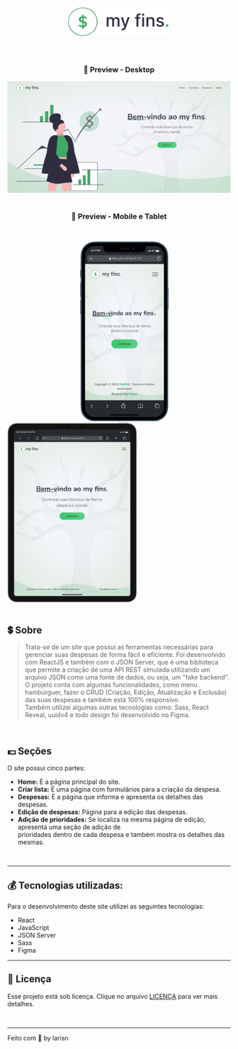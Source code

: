 
<h1 align="center">
<img src="https://github.com/larisn/myfins/blob/450e8a9968eae4dd57ff3f0d264f0b3db869c46b/src/assets/img/logo.svg" width="230px">
</h1>
<br>

<h3 align="center">
💸 Preview - Desktop
</h3>

![Preview](https://github.com/larisn/myfins/blob/450e8a9968eae4dd57ff3f0d264f0b3db869c46b/src/assets/img/preview.png)
<br>
<br>

<h3 align="center">
💸 Preview - Mobile e Tablet
</h3>
<br>

&ensp; &ensp; &ensp; &ensp; &ensp; &ensp; &ensp; &ensp; &ensp; &ensp; &ensp; &ensp; &ensp; &ensp; &ensp; <img src="src/assets/img/mobile.png" width="200px"> &ensp; &ensp; &ensp; <img src="src/assets/img/tablet.png" width="293px">
<br>
<br>

## 💲 Sobre

> Trata-se de um site que possui as ferramentas necessárias para gerenciar suas despesas de forma fácil e eficiente. Foi desenvolvido com ReactJS e também com o JSON Server, que é uma biblioteca que permite a criação de uma API REST simulada utilizando um arquivo JSON como uma fonte de dados, ou seja, um "fake backend". <br>
O projeto conta com algumas funcionalidades, como menu hambúrguer, fazer o CRUD (Criação, Edição, Atualização e Exclusão) das suas despesas e também está 100% responsivo. <br>
Também utilizei algumas outras tecnologias como: Sass, React Reveal,  uuidv4 e todo design foi desenvolvido no Figma.
<br>


## 💵 Seções
O site possui cinco partes:

- **Home:** É a página principal do site.
- **Criar lista:** É uma página com formulários para a criação da despesa.
- **Despesas:** É a página que informa e apresenta os detalhes das despesas.
- **Edição de despesas:** Página para a edição das despesas.
- **Adição de prioridades:** Se localiza na mesma página de edição, apresenta uma seção de adição de <br> prioridades dentro de cada despesa e também mostra os detalhes das mesmas.
<br>

---

## 💰 Tecnologias utilizadas:

Para o desenvolvimento deste site utilizei as seguintes tecnologias:

* React
* JavaScript
* JSON Server
* Sass
* Figma

---

## 🎐 Licença
Esse projeto está sob licença. Clique no arquivo [LICENÇA](https://github.com/larisn/larisn/blob/main/LICENSE.md) para ver mais detalhes.

<br>

---

Feito com 💚 by larisn

